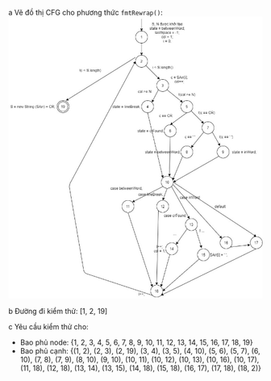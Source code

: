 a Vẽ đồ thị CFG cho phương thức ```fmtRewrap()```: 
![image](LeQuangPhuoc/images/Chapter7.3-6a.jpg)

b Đường đi kiểm thử: [1, 2, 19]

c Yêu cầu kiểm thử cho:
  * Bao phủ node: {1, 2, 3, 4, 5, 6, 7, 8, 9, 10, 11, 12, 13, 14, 15, 16, 17, 18, 19}
  * Bao phủ cạnh: {(1, 2), (2, 3), (2, 19), (3, 4), (3, 5), (4, 10), (5, 6), (5, 7), 
  (6, 10), (7, 8), (7, 9), (8, 10), (9, 10), (10, 11), (10, 12), (10, 13), (10, 16), (10, 17),
  (11, 18), (12, 18), (13, 14), (13, 15), (14, 18), (15, 18), (16, 17), (17, 18), (18, 2)}


